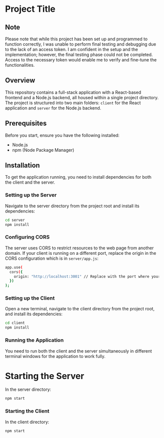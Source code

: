 # Project Title

## Note
Please note that while this project has been set up and programmed to function correctly, I was unable to perform final testing and debugging due to the lack of an access token. I am confident in the setup and the implementation; however, the final testing phase could not be completed. Access to the necessary token would enable me to verify and fine-tune the functionalities.

## Overview
This repository contains a full-stack application with a React-based frontend and a Node.js backend, all housed within a single project directory. The project is structured into two main folders: `client` for the React application and `server` for the Node.js backend.

## Prerequisites
Before you start, ensure you have the following installed:
- Node.js
- npm (Node Package Manager)

## Installation
To get the application running, you need to install dependencies for both the client and the server.

### Setting up the Server
Navigate to the server directory from the project root and install its dependencies:
```bash
cd server
npm install

```
### Configuring CORS
The server uses CORS to restrict resources to the web page from another domain. If your client is running on a different port, replace the origin in the CORS configuration which is in `server/app.js`:
```bash
app.use(
  cors({
    origin: "http://localhost:3001" // Replace with the port where your React app is running
  })
);
```

### Setting up the Client
Open a new terminal, navigate to the client directory from the project root, and install its dependencies:
```bash
cd client
npm install
```

### Running the Application
You need to run both the client and the server simultaneously in different terminal windows for the application to work fully.

# Starting the Server
In the server directory:

```bash
npm start
```

### Starting the Client
In the client directory:

```bash
npm start
```
